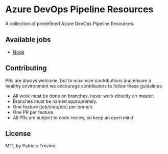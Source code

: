 # Azure DevOps Pipeline Resources

A collection of predefined Azure DevOps Pipeline Resources.


## Available jobs

- [Node](./docs/node/job.md)


## Contributing

PRs are always welcome, but to maximize contributions and ensure a healthy 
environment we encourage contributors to follow these guidelines:

- All work must be done on branches, never work directly on master. 
- Branches must be named appropriately. 
- One feature (job/step/etc) per branch.
- One PR per feature.
- All PRs are subject to code review, so keep an open mind.


## License

MIT, by Patricio Trevino
